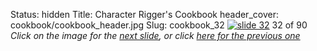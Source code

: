 Status: hidden
Title: Character Rigger's Cookbook
header_cover: cookbook/cookbook_header.jpg
Slug: cookbook_32
[![slide 32](https://dl.dropboxusercontent.com/u/2977490/presentations/cookbook/img32.jpg)](cookbook_33)
32 of 90
_Click on the image for the [next slide](cookbook_33), or click [here for the previous one](cookbook_31)_
